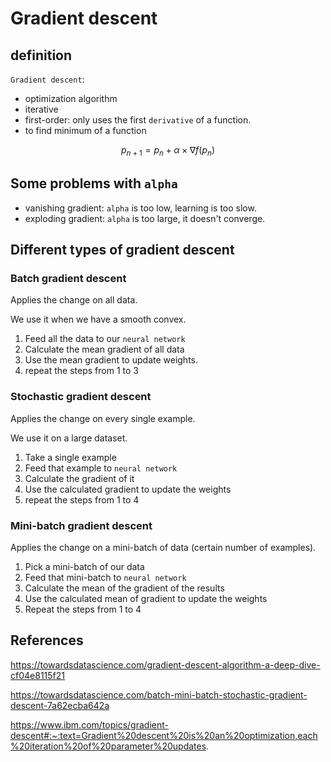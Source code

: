 # Gradient descent

## definition

`Gradient descent`:

* optimization algorithm
* iterative
* first-order: only uses the first `derivative` of a function.
* to find minimum of a function

$$ p_{n+1}=p_n + \alpha \times \nabla f(p_n) $$

## Some problems with `alpha`

* vanishing gradient: `alpha` is too low, learning is too slow.
* exploding gradient: `alpha` is too large, it doesn't converge.

## Different types of gradient descent

### Batch gradient descent

Applies the change on all data.

We use it when we have a smooth convex.

1. Feed all the data to our `neural network`
2. Calculate the mean gradient of all data
3. Use the mean gradient to update weights.
4. repeat the steps from 1 to 3

### Stochastic gradient descent

Applies the change on every single example.

We use it on a large dataset.

1. Take a single example
2. Feed that example to `neural network`
3. Calculate the gradient of it
4. Use the calculated gradient to update the weights
5. repeat the steps from 1 to 4

### Mini-batch gradient descent

Applies the change on a mini-batch of data (certain number of examples).

1. Pick a mini-batch of our data
2. Feed that mini-batch to `neural network`
3. Calculate the mean of the gradient of the results
4. Use the calculated mean of gradient to update the weights
5. Repeat the steps from 1 to 4

## References

https://towardsdatascience.com/gradient-descent-algorithm-a-deep-dive-cf04e8115f21

https://towardsdatascience.com/batch-mini-batch-stochastic-gradient-descent-7a62ecba642a

https://www.ibm.com/topics/gradient-descent#:~:text=Gradient%20descent%20is%20an%20optimization,each%20iteration%20of%20parameter%20updates.

